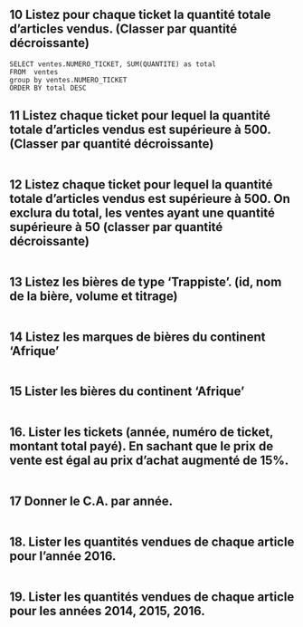 ## 10 Listez pour chaque ticket la quantité totale d’articles vendus. (Classer par quantité décroissante)

```mysql
SELECT ventes.NUMERO_TICKET, SUM(QUANTITE) as total
FROM  ventes 
group by ventes.NUMERO_TICKET
ORDER BY total DESC
```

## 11 Listez chaque ticket pour lequel la quantité totale d’articles vendus est supérieure à 500. (Classer par quantité décroissante)

```mysql
```

## 12 Listez chaque ticket pour lequel la quantité totale d’articles vendus est supérieure à 500. On exclura du total, les ventes ayant une quantité supérieure à 50 (classer par quantité décroissante)

```mysql
```

## 13 Listez les bières de type ‘Trappiste’. (id, nom de la bière, volume et titrage)

```mysql
```

## 14 Listez les marques de bières du continent ‘Afrique’

```mysql

```

## 15 Lister les bières du continent ‘Afrique’

```mysql
```

## 16. Lister les tickets (année, numéro de ticket, montant total payé). En sachant que le prix de vente est égal au prix d’achat augmenté de 15%.

```mysql

```

## 17  Donner le C.A. par année.

```mysql
```

## 18. Lister les quantités vendues de chaque article pour l’année 2016.

```mysql

```

## 19. Lister les quantités vendues de chaque article pour les années 2014, 2015, 2016.

```mysql

```

